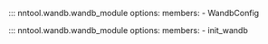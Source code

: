 ::: nntool.wandb.wandb_module
    options:
      members:
        - WandbConfig

::: nntool.wandb.wandb_module
    options:
      members:
        - init_wandb
